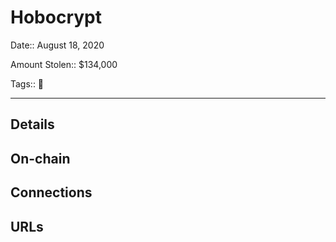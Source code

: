 # Hobocrypt

Date:: August 18, 2020

Amount Stolen:: $134,000

Tags:: 🔑


---

## Details


## On-chain


## Connections


## URLs
